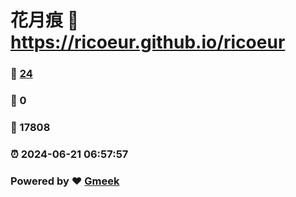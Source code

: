 # 花月痕 :link: https://ricoeur.github.io/ricoeur 
### :page_facing_up: [24](https://ricoeur.github.io/ricoeur/tag.html) 
### :speech_balloon: 0 
### :hibiscus: 17808 
### :alarm_clock: 2024-06-21 06:57:57 
### Powered by :heart: [Gmeek](https://github.com/Meekdai/Gmeek)
